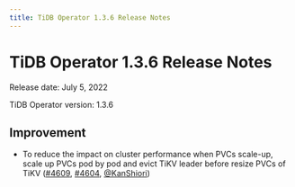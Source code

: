 ```yaml
---
title: TiDB Operator 1.3.6 Release Notes
---
```


# TiDB Operator 1.3.6 Release Notes

Release date: July 5, 2022

TiDB Operator version: 1.3.6

## Improvement

- To reduce the impact on cluster performance when PVCs scale-up, scale up PVCs pod by pod and evict TiKV leader before resize PVCs of TiKV ([#4609](https://github.com/pingcap/tidb-operator/pull/4609), [#4604](https://github.com/pingcap/tidb-operator/pull/4604), [@KanShiori](https://github.com/KanShiori))
